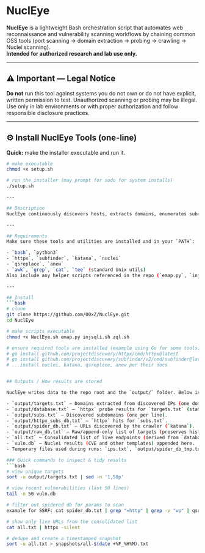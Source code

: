 # NuclEye

**NuclEye** is a lightweight Bash orchestration script that automates web reconnaissance and vulnerability scanning workflows by chaining common OSS tools (port scanning → domain extraction → probing → crawling → Nuclei scanning).  
**Intended for authorized research and lab use only.**

---

## ⚠️ Important — Legal Notice
**Do not** run this tool against systems you do not own or do not have explicit, written permission to test. Unauthorized scanning or probing may be illegal. Use only in lab environments or with proper authorization and follow responsible disclosure practices.

---
## ⚙️ Install NuclEye Tools (one-line)

**Quick:** make the installer executable and run it.

```bash
# make executable
chmod +x setup.sh

# run the installer (may prompt for sudo for system installs)
./setup.sh

---

## Description
NuclEye continuously discovers hosts, extracts domains, enumerates subdomains, probes HTTP endpoints, crawls sites, prepares simple injection payloads, and runs Nuclei templates to find vulnerabilities. Results are saved to the `output/` folder as plain text for review.

---

## Requirements
Make sure these tools and utilities are installed and in your `PATH`:

- `bash`, `python3`
- `httpx`, `subfinder`, `katana`, `nuclei`
- `qsreplace`, `anew`
- `awk`, `grep`, `cat`, `tee` (standard Unix utils)  
Also include any helper scripts referenced in the repo (`emap.py`, `injsqli.sh`, `zql.sh`).

---

## Install
```bash
# clone
git clone https://github.com/00xZ/NuclEye.git
cd NuclEye

# make scripts executable
chmod +x NuclEye.sh emap.py injsqli.sh zql.sh

# ensure required tools are installed (example using Go for some tools)
# go install github.com/projectdiscovery/httpx/cmd/httpx@latest
# go install github.com/projectdiscovery/subfinder/v2/cmd/subfinder@latest
# ...install nuclei, katana, qsreplace, anew per their docs


## Outputs / How results are stored

NuclEye writes data to the repo root and the `output/` folder. Below is a quick map of the most important files and what they contain:

- `output/targets.txt` — Domains extracted from discovered IPs (one domain per line).  
- `output/database.txt` — `httpx` probe results for `targets.txt` (status codes, titles, etc.).  
- `output/subs.txt` — Discovered subdomains (one per line).  
- `output/httpx_subs_db.txt` — `httpx` hits for `subs.txt`.  
- `output/spider_db.txt` — URLs discovered by the crawler (`katana`).  
- `output/raw_db.txt` — Raw/append-only list of targets (preserves history).  
- `all.txt` — Consolidated list of live endpoints (derived from `database.txt` filtered for 200 responses).  
- `vuln.db` — Nuclei results (CVE and other templates) appended here.  
- Temporary files used during runs: `ips.txt`, `output/spider_db_tmp.txt`, `output/sqli_xxx_tmp.txt` — these are removed by the script when finished.

### Quick commands to inspect & tidy results
```bash
# view unique targets
sort -u output/targets.txt | sed -n '1,50p'

# view recent vulnerabilities (last 50 lines)
tail -n 50 vuln.db

# filter out spidered db for params to scan
example for SSRF: cat spider_db.txt | grep "=http" | grep -v "wp" | qsreplace http://127.0.0.1/ | uniq | sort -u | anew ssrf_spidered

# show only live URLs from the consolidated list
cat all.txt | httpx -silent

# dedupe and create a timestamped snapshot
sort -u all.txt > snapshots/all-$(date +%F_%H%M).txt
